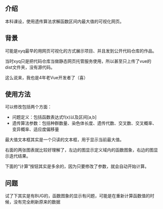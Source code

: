 ## 介绍

本科课设，使用遗传算法求解函数区间内最大值的可视化网页。

## 背景

可能是xyq最早的用网页可视化的方式展示项目、并且发到公开代码仓库的作品。

当时xyq只是把代码仓库当做静态网页托管服务使用，所以甚至只上传了vue的dist文件夹，没有源代码。

这么说来，我也是4年老Vue开发者了（喜）

## 使用方法

可以修改包括两个方面：

* 问题定义：包括函数表达式f(x)以及区间[a,b]
* 遗传算法参数：包括种群数量、染色体长度、遗传代数、交叉数、交叉概率、变异概率、适应度偏移量

最大值文本框其实是一个只读的文本框，用于显示当前最大值。

右面的两张图表就比较好理解了，左边的图显示定义域内的函数图象，右边的图显示迭代结果。

下面的“计算”按钮其实是多余的，因为只要修改了参数，就会自动开始计算。

## 问题

试了下其实是有BUG的，函数图象的显示有问题，可能是在重新计算函数值的时候，没有完全刷新原来的数据
